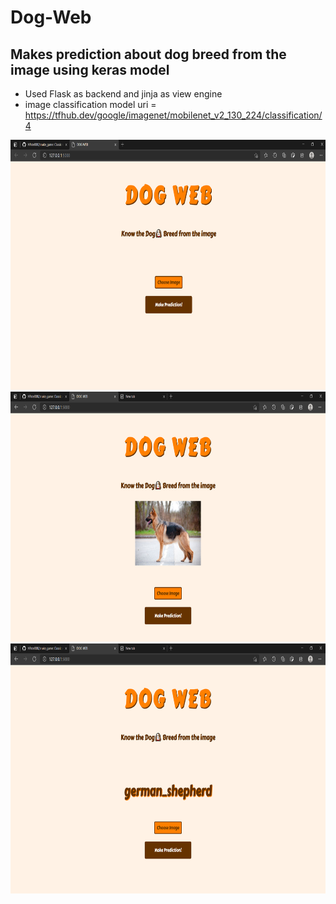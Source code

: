 # Dog-Web
## Makes prediction about dog breed from the image using keras model
* Used Flask as backend and jinja as view engine
* image classification model uri = <a href='https://tfhub.dev/google/imagenet/mobilenet_v2_130_224/classification/4'>https://tfhub.dev/google/imagenet/mobilenet_v2_130_224/classification/4</a>
<img src='snap_shots/Screenshot1.png' height='400px' />
<img src='snap_shots/Screenshot2.png' height='400px' />
<img src='snap_shots/Screenshot3.png' height='400px' />
